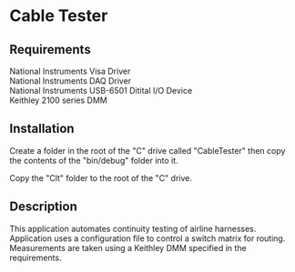 # Cable Tester

## Requirements
National Instruments Visa Driver <br />
National Instruments DAQ Driver <br />
National Instruments USB-6501 Ditital I/O Device <br />
Keithley 2100 series DMM <br />

## Installation
Create a folder in the root of the "C" drive called "CableTester" then copy the contents of the "bin/debug" folder into it. <br />

Copy the "Clt" folder to the root of the "C" drive. <br />

## Description
This application automates continuity testing of airline harnesses. Application uses a configuration file to control a switch matrix for routing. Measurements are taken using a Keithley DMM specified in the requirements.
